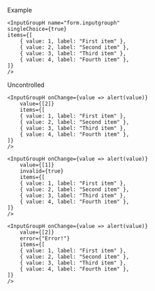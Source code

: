 Example

    <InputGroupH name="form.inputgrouph"
    singleChoice={true}
    items={[
        { value: 1, label: "First item" },
        { value: 2, label: "Second item" },
        { value: 3, label: "Third item" },
        { value: 4, label: "Fourth item" },
    ]}
    />

Uncontrolled

    <InputGroupH onChange={value => alert(value)}
        value={[2]}
        items={[
        { value: 1, label: "First item" },
        { value: 2, label: "Second item" },
        { value: 3, label: "Third item" },
        { value: 4, label: "Fourth item" },
    ]}
    />

    <InputGroupH onChange={value => alert(value)}
        value={[1]}
        invalid={true}
        items={[
        { value: 1, label: "First item" },
        { value: 2, label: "Second item" },
        { value: 3, label: "Third item" },
        { value: 4, label: "Fourth item" },
    ]}
    />

    <InputGroupH onChange={value => alert(value)}
        value={[2]}
        error={"Error!"}
        items={[
        { value: 1, label: "First item" },
        { value: 2, label: "Second item" },
        { value: 3, label: "Third item" },
        { value: 4, label: "Fourth item" },
    ]}
    />

